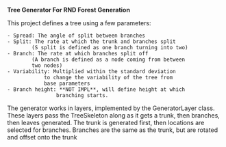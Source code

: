 **Tree Generator For RND Forest Generation**

This project defines a tree using a few parameters:

    - Spread: The angle of split between branches
    - Split: The rate at which the trunk and branches split
            (S split is defined as one branch turning into two)
    - Branch: The rate at which branches split off
            (A branch is defined as a node coming from between
            two nodes)
    - Variability: Multiplied within the standard deviation
                to change the variability of the tree from 
                base parameters
    - Branch height: **NOT IMPL**, will define height at which
                    branching starts. 

The generator works in layers, implemented by the GeneratorLayer class.
These layers pass the TreeSkeleton along as it gets a trunk, then branches, 
then leaves generated. The trunk is generated first, then locations are
selected for branches.  Branches are the same as the trunk, but are rotated
and offset onto the trunk